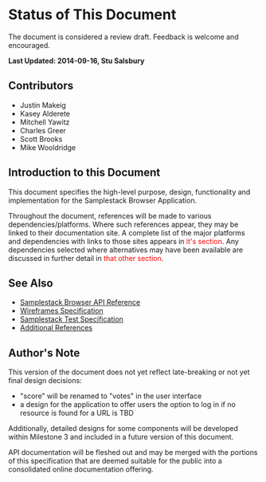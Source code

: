 # Status of This Document

The document is considered a review draft. Feedback is welcome and encouraged.

**Last Updated: 2014-09-16, Stu Salsbury**

## Contributors

- Justin Makeig
- Kasey Alderete
- Mitchell Yawitz
- Charles Greer
- Scott Brooks
- Mike Wooldridge

## Introduction to this Document

This document specifies the high-level purpose, design, functionality and implementation for the Samplestack Browser Application.

Throughout the document, references will be made to various dependencies/platforms. Where such references appear, they may be linked to their documentation site. A complete list of the major platforms and dependencies with links to those sites appears in <span style="color:red">it's section</span>.  Any dependencies selected where alternatives may have been available are discussed in further detail in <span style="color:red">that other section</span>.

## See Also

- [Samplestack Browser API Reference](https://wiki.marklogic.com/display/rootwiki/Samplestack+Browser+API+Reference)
- [Wireframes Specification](https://wiki.marklogic.com/download/attachments/29953092/Reference%20Architecture%20Demo%20Application%20Wireframes%20v0.5.pdf)
- [Samplestack Test Specification](https://wiki.marklogic.com/display/rootwiki/Reference+Architecture+and+Implementation+--+Test+Specification)
- [Additional References](#SamplestackBrowser--FunctionalSpecification-7References)

## Author's Note

This version of the document does not yet reflect late-breaking or not yet final design decisions:

- "score" will be renamed to "votes" in the user interface
- a design for the application to offer users the option to log in if no resource is found for a URL is TBD

Additionally, detailed designs for some components will be developed within Milestone 3 and included in a future version of this document.

API documentation will be fleshed out and may be merged with the portions of this specification that are deemed suitable for the public into a consolidated online documentation offering.
